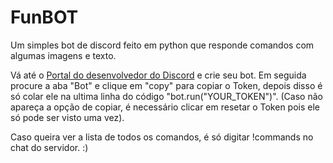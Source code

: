 # FunBOT

Um simples bot de discord feito em python que responde comandos com algumas imagens e texto.

Vá até o [Portal do desenvolvedor do Discord](https://discord.com/developers/applications) e crie seu bot.
Em seguida procure a aba "Bot" e clique em "copy" para copiar o Token, depois disso é só colar ele na ultima linha do código "bot.run("YOUR_TOKEN")". (Caso não apareça a opção de copiar, é necessário clicar em resetar o Token pois ele só pode ser visto uma vez).

Caso queira ver a lista de todos os comandos, é só digitar !commands no chat do servidor. :)
